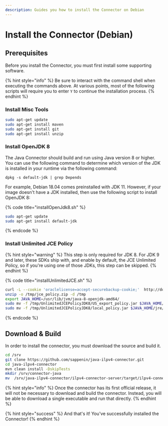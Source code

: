 ```yaml
---
description: Guides you how to install the Connector on Debian
---
```


# Install the Connector \(Debian\)

## Prerequisites

Before you install the Connector, you must first install some supporting software.

{% hint style="info" %}
Be sure to interact with the command shell when executing the commands above. At various points, most of the following scripts will require you to enter `Y` to continue the installation process.
{% endhint %}

### Install Misc Tools

```bash
sudo apt-get update
sudo apt-get install maven
sudo apt-get install git
sudo apt-get install unzip
```

### Install OpenJDK 8

The Java Connector should build and run using Java version 8 or higher. You can use the following command to determine which version of the JDK is installed in your runtime via the following command:

```text
dpkg -s default-jdk | grep Depends
```

For example, Debian 18.04 comes preinstalled with JDK 11. However, if your image doesn't have a JDK installed, then use the following script to install OpenJDK 8:

{% code title="installOpenJdk8.sh" %}
```bash
sudo apt-get update
sudo apt-get install default-jdk
```
{% endcode %}

### Install Unlimited JCE Policy

{% hint style="warning" %}
This step is only required for JDK 8. For JDK 9 and later, these SDKs ship with, and enable by default, the JCE Unlimited Policy, so if you're using one of those JDKs, this step can be skipped.
{% endhint %}

{% code title="installUnlimitedJCE.sh" %}
```bash
curl -L --cookie 'oraclelicense=accept-securebackup-cookie;'  http://download.oracle.com/otn-pub/java/jce/8/jce_policy-8.zip -o /tmp/jce_policy.zip
unzip -o /tmp/jce_policy.zip -d /tmp
export JAVA_HOME=/usr/lib/jvm/java-8-openjdk-amd64/
sudo mv -f /tmp/UnlimitedJCEPolicyJDK8/US_export_policy.jar $JAVA_HOME/jre/lib/security/US_export_policy.jar
sudo mv -f /tmp/UnlimitedJCEPolicyJDK8/local_policy.jar $JAVA_HOME/jre/lib/security/local_policy.jar
```
{% endcode %}

## Download & Build

In order to install the connector, you must download the source and build it.

```bash
cd /srv
git clone https://github.com/sappenin/java-ilpv4-connector.git
cd java-ilpv4-connector
mvn clean install -DskipTests
mkdir /srv/connector-java
mv  /srv/java-ilpv4-connector/ilpv4-connector-server/target/ilpv4-connector-server-0.1.0-SNAPSHOT-exec.jar /srv/connector-java/
```

{% hint style="info" %}
Once the connector has its first official release, it will not be necessary to download and build the connector. Instead, you will be able to download a single executable and run that directly.
{% endhint %}

{% hint style="success" %}
And that's it! You've successfully installed the Connector!
{% endhint %}
